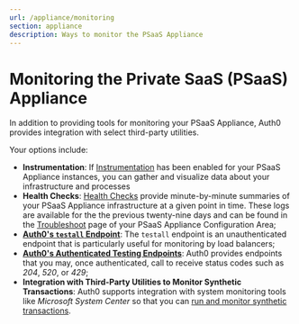 ```yaml
---
url: /appliance/monitoring
section: appliance
description: Ways to monitor the PSaaS Appliance
---
```


# Monitoring the Private SaaS (PSaaS) Appliance

In addition to providing tools for monitoring your PSaaS Appliance, Auth0 provides integration with select third-party utilities.

Your options include:

* **Instrumentation**: If [Instrumentation](/appliance/instrumentation) has been enabled for your PSaaS Appliance instances, you can gather and visualize data about your infrastructure and processes
* **Health Checks**: [Health Checks](/appliance/dashboard/troubleshoot#health-check) provide minute-by-minute summaries of your PSaaS Appliance infrastructure at a given point in time. These logs are available for the the previous twenty-nine days and can be found in the [Troubleshoot](/appliance/dashboard/troubleshoot) page of your PSaaS Appliance Configuration Area;
* **[Auth0's `testall` Endpoint](/appliance/monitoring/testall)**: The `testall` endpoint is an unauthenticated endpoint that is particularly useful for monitoring by load balancers;
* **[Auth0's Authenticated Testing Endpoints](/appliance/monitoring/authenticated-endpoints)**: Auth0 provides endpoints that you may, once authenticated, call to receive status codes such as *204*, *520*, or *429*;
* **Integration with Third-Party Utilities to Monitor Synthetic Transactions**: Auth0 supports integration with system monitoring tools like *Microsoft System Center* so that you can [run and monitor synthetic transactions](/monitoring#configuring-scom).
